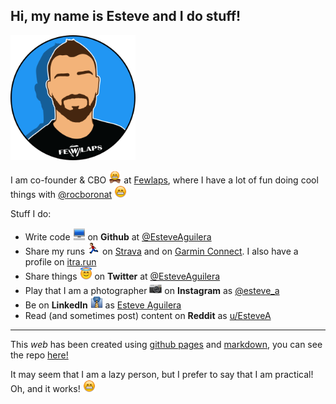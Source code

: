 ## Hi, my name is Esteve and I do stuff!
<img src="images/me.png" width="200px" height="200px"/>

I am co-founder & CBO <img src="images/emojis/bowtie.png" width="20px" height="20px" /> at [Fewlaps](http://fewlaps.com), where I have a lot of fun doing cool things with [@rocboronat](https://github.com/rocboronat) <img src="images/emojis/grin.png" width="20px" height="20px"/>

Stuff I do:

- Write code <img src="images/emojis/computer.png" width="20px" height="20px"/> on **Github** at [@EsteveAguilera](http://github.com/EsteveAguilera)
- Share my runs <img src="images/emojis/running.png" width="20px" height="20px"/> on [Strava](https://www.strava.com/athletes/5770095) and on [Garmin Connect](https://connect.garmin.com/modern/profile/938cc2a4-aab8-4a74-95cf-aff963f209be). I also have a profile on [itra.run](https://itra.run/community/esteve.aguilera%20insa/2587861/192365/)
- Share things <img src="images/emojis/innocent.png" width="20px" height="20px"/> on **Twitter** at [@EsteveAguilera](https://twitter.com/esteveaguilera)
- Play that I am a photographer <img src="images/emojis/camera.png" width="20px" height="20px"/> on **Instagram** as [@esteve_a](https://www.instagram.com/esteve_a)
- Be on **LinkedIn** <img src="images/emojis/necktie.png" width="20px" height="20px"/> as [Esteve Aguilera](https://www.linkedin.com/in/esteveaguilera/)
- Read (and sometimes post) content on **Reddit** as [u/EsteveA](https://www.reddit.com/user/EsteveA/)
------
This *web* has been created using [github pages](https://pages.github.com/) and [markdown](https://guides.github.com/features/mastering-markdown/), you can see the repo [here!](https://github.com/EsteveAguilera/esteveaguilera.github.io)

It may seem that I am a lazy person, but I prefer to say that I am practical! Oh, and it works! <img src="images/emojis/grin.png" width="20px" height="20px"/>